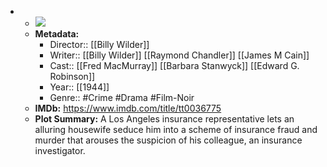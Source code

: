 - 
    - ![](https://m.media-amazon.com/images/M/MV5BOTdlNjgyZGUtOTczYi00MDdhLTljZmMtYTEwZmRiOWFkYjRhXkEyXkFqcGdeQXVyNDY2MTk1ODk@._V1_SX300.jpg)  
    - **Metadata:**
        - Director:: [[Billy Wilder]]
        - Writer:: [[Billy Wilder]] [[Raymond Chandler]] [[James M Cain]]
        - Cast:: [[Fred MacMurray]] [[Barbara Stanwyck]] [[Edward G. Robinson]]
        - Year:: [[1944]]
        - Genre:: #Crime #Drama #Film-Noir
    - **IMDb:** https://www.imdb.com/title/tt0036775
    - **Plot Summary:** A Los Angeles insurance representative lets an alluring housewife seduce him into a scheme of insurance fraud and murder that arouses the suspicion of his colleague, an insurance investigator.
